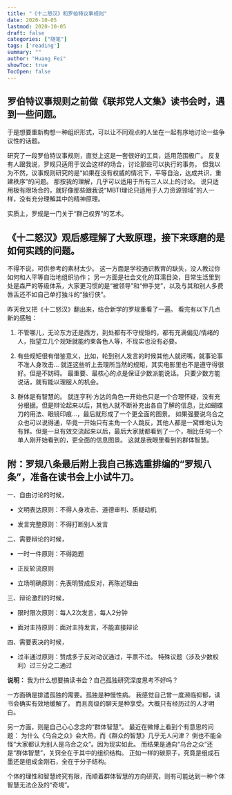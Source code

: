 ```yaml
---
title: "《十二怒汉》和罗伯特议事规则"
date: 2020-10-05
lastmod: 2020-10-05
draft: false
categories: ["随笔"]
tags: ['reading']
summary: ""
author: "Huang Fei"
showToc: true
TocOpen: false
---
```


## 罗伯特议事规则之前做《联邦党人文集》读书会时，遇到一些问题。
于是想要重新构想一种组织形式，可以让不同观点的人坐在一起有序地讨论一些争议性的话题。

研究了一段罗伯特议事规则，直觉上这是一套很好的工具，适用范围极广。
反复有人跟我说，罗规只适用于议会这样的场合，讨论那些可以执行的事务。
但我以为不然，议事规则研究的是“如果在没有权威的情况下，平等自治，达成共识，重建秩序”的问题。
那按我的理解，几乎可以适用于所有三人以上的讨论。
说只适用极有限场合的，就好像那些跟我说“MBTI理论只适用于人力资源领域”的人一样，没有充分理解其中的精神原理。

实质上，罗规是一门关于“群己权界”的艺术。

## 《十二怒汉》观后感理解了大致原理，接下来琢磨的是如何实践的问题。
不得不说，可供参考的素材太少。
这一方面是学校通识教育的缺失，没人教过你如何和人平等自治地组织协作；
另一方面是社会文化的耳濡目染，日常生活里到处是森严的等级体系，大家更习惯的是“被领导”和“伸手党”，以及与其和别人多费唇舌还不如自己单打独斗的“独行侠”。

昨天我又把《十二怒汉》翻出来，结合新学的罗规重看了一遍。
看完有以下几点新的感触：
1. 不管哪儿，无论东方还是西方，到处都有不守规矩的，都有充满偏见/情绪的人，指望立几个规矩就能约束各色人等，不现实也没有必要。

2. 有些规矩很有借鉴意义，比如，轮到别人发言的时候其他人就闭嘴，就事论事不准人身攻击…
就连这些听上去理所当然的规矩，其实电影里也不是遵守得很好。但是不妨碍。
最重要、最核心的点是保证少数派能说话。
只要少数方能说话，就有能以理服人的机会。

3. 群体是有智慧的。
就连亨利·方达的角色一开始也只是一个合理怀疑，没有充分根据。但是辩论起来以后，其他人就不断补充出各自了解的信息，比如蝴蝶刀的用法、眼镜印痕…，最后就形成了一个更全面的图景。
如果强要说乌合之众也可以说得通，毕竟一开始只有主角一个人跳反，其他人都是一窝蜂地认为有罪。但是一旦有效交流起来以后，最后大家就都看到了一个，相比任何一个单人刚开始看到的，更全面的信息图景。
这就是我眼里看到的群体智慧。

## 附：罗规八条最后附上我自己拣选重排编的“罗规八条”，准备在读书会上小试牛刀。

一、自由讨论的时候，

- 文明表达原则：不得人身攻击、道德审判、质疑动机

- 发言完整原则：不得打断别人发言

二、需要辩论的时候，

- 一时一件原则：不得跑题

- 正反轮流原则

- 立场明确原则：先表明赞成反对，再陈述理由

三、辩论激烈的时候，

- 限时限次原则：每人2次发言，每人2分钟

- 面对主持原则：面对主持发言，不能直接辩论

四、需要表决的时候，

- 过半通过原则：赞成多于反对动议通过，平票不过。
特殊议题（涉及少数权利）过三分之二通过

**说明：**
我为什么想要搞读书会？自己孤独研究深度思考不好吗？

一方面确是排遣孤独的需要。孤独是种慢性病。
我感觉自己曾一度濒临抑郁，读书会确实有效地缓解了。
而且高级的聊天是种享受。大概只有经历过的人才明白。

另一方面，则是自己心心念念的“群体智慧”。
最近在微博上看到个有意思的问题：
为什么《乌合之众》会大热，而《群众的智慧》几乎无人问津？
倒也不能全怪“大家都认为别人是乌合之众”。因为现实如此。
而结果是通向“乌合之众”还是“群体智慧”，关窍全在于其中的组织结构。
正如一样的碳原子，究竟是组成石墨还是组成金刚石，全在于分子结构。

个体的理性和智慧终究有限，而顺着群体智慧的方向研究，则有可能达到一种个体智慧无法企及的“奇境”。
